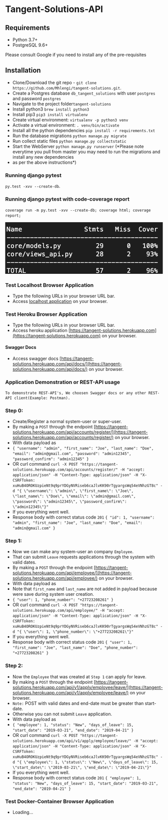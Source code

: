 # Tangent-Solutions-API

## Requirements
- Python 3.7+
- PostgreSQL 9.6+

Please consult Google if you need to install any of the pre-requisites

## Installation
- Clone/Download the git repo - `git clone https://github.com/Mhlengi/tangent-solutions.git`.
- Create a Postgres database `db_tangent_solutions` with user `postgres` and password `postgres`
- Navigate to the project folder`tangent-solutions`
- Install python3 `brew install python3`
- Install pip3 `pip3 install virtualenv`
- Create virtual environment: `virtualenv -p python3 venv`
- Activate a virtual environment: `. venv/bin/activate`
- Install all the python dependencies `pip install -r requirements.txt`
- Run the database migrations `python manage.py migrate`
- Run collect static files `python manage.py collectstatic`
- Start the WebServer `python manage.py runserver`
(*Please note everytime you pull from master you may need to run the migrations and install any new dependencies
- as per the above instructions*)

### Running django pytest
`py.test -xvv --create-db`.

### Running django pytest with code-coverage report
`coverage run -m py.test -xvv --create-db; coverage html; coverage report;`

![PyTest Image](https://github.com/Mhlengi/tangent-solutions/blob/master/Screenshot%202019-12-02%20at%2012.39.34.png)

### Test Localhost Browser Application
- Type the following URLs in your browser URL bar.
- Access [localhost application](http://localhost:8000) on your browser.

### Test Heroku Browser Application
- Type the following URLs in your browser URL bar.
- Access heroku application [https://tangent-solutions.herokuapp.com](https://tangent-solutions.herokuapp.com) on your browser.
#### Swagger Docs
- Access swagger docs [https://tangent-solutions.herokuapp.com/api/docs/](https://tangent-solutions.herokuapp.com/api/docs/) on your browser.

### Application Demonstration or REST-API usage
```
To demonstrate REST-API's, We choosen Swagger docs or any other REST-API client(Example: Postman).
```
### Step 0: 
- Create/Register a normal system-user or super-user.
- By making a `POST` through the endpoint [https://tangent-solutions.herokuapp.com/api/accounts/register/](https://tangent-solutions.herokuapp.com/api/accounts/register/) on your browser. 
- With data payload as 
- `{
  "username": "admin",
  "first_name": "Joe",
  "last_name": "Doe",
  "email": "admin@gmail.com",
  "password": "admin12345",
  "password_confirm": "admin12345"
  }`
- OR curl command
`curl -X POST "https://tangent-solutions.herokuapp.com/api/accounts/register/" -H "accept: application/json" -H "Content-Type: application/json" -H "X-CSRFToken: xuHuB4OROKUzpieNt9q9prYDGyNVRiseb6caJlvKK90rTgyargsWq54eVNhzGT8c" -d "{ \"username\": \"admin\", \"first_name\": \"Joe\", \"last_name\": \"Doe\", \"email\": \"admin@gmail.com\", \"password\": \"admin12345\", \"password_confirm\": \"admin12345\"}"
`
- If you everything went well.      
- Response body with correct status code `201`
`{
  "id": 1,
  "username": "admin",
  "first_name": "Joe",
  "last_name": "Doe",
  "email": "admin@gmail.com"
}
`

### Step 1: 
- Now we can make any system-user an company `Employee`.
- That can submit `Leave` requests applications through the system with valid dates.
- By making a `POST` through the endpoint [https://tangent-solutions.herokuapp.com/api/employee/](https://tangent-solutions.herokuapp.com/api/employee/) on your browser. 
- With data payload as 
- Note that `first_name` and `last_name` are not added in payload because were save during system user creation. 
- `{
  "user": 1,
  "phone_number": "+27723208261"
}`
- OR curl command
`curl -X POST "https://tangent-solutions.herokuapp.com/api/employee/" -H "accept: application/json" -H "Content-Type: application/json" -H "X-CSRFToken: xuHuB4OROKUzpieNt9q9prYDGyNVRiseb6caJlvKK90rTgyargsWq54eVNhzGT8c" -d "{ \"user\": 1, \"phone_number\": \"+27723208261\"}"
`
- If you everything went well.      
- Response body with correct status code `201`
`{
  "user": 1,
  "first_name": "Joe",
  "last_name": "Doe",
  "phone_number": "+27723208261"
}
`

### Step 2: 
- Now the `Employee` that was created at `Step 1` can apply for leave.
- By making a `POST` through the endpoint [https://tangent-solutions.herokuapp.com/api/v1/apply/employee/leave/](https://tangent-solutions.herokuapp.com/api/v1/apply/employee/leave/) on your browser. 
- `Note:` POST with valid dates and end-date must be greater than start-date. 
- Otherwise you can not submit `Leave` application.  
- With data payload as  
- `{
  "employee": 1,
  "status": "New",
  "days_of_leave": 15,
  "start_date": "2019-03-21",
  "end_date": "2019-04-21"
}`
- OR curl command
`curl -X POST "https://tangent-solutions.herokuapp.com/api/v1/apply/employee/leave/" -H "accept: application/json" -H "Content-Type: application/json" -H "X-CSRFToken: xuHuB4OROKUzpieNt9q9prYDGyNVRiseb6caJlvKK90rTgyargsWq54eVNhzGT8c" -d "{ \"employee\": 1, \"status\": \"New\", \"days_of_leave\": 15, \"start_date\": \"2019-03-21\", \"end_date\": \"2019-04-21\"}"
`
- If you everything went well.      
- Response body with correct status code `201`
`{
  "employee": 1,
  "status": "New",
  "days_of_leave": 15,
  "start_date": "2019-03-21",
  "end_date": "2019-04-21"
}
`

### Test Docker-Container Browser Application
- Loading...
